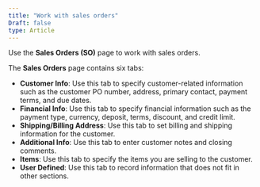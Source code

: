 ```yaml
---
title: "Work with sales orders"
Draft: false
type: Article
---
```



Use the **Sales Orders (SO)** page to work with sales orders.

The **Sales Orders** page contains six tabs:

- **Customer Info**: Use this tab to specify customer-related information such as the customer PO number, address, primary contact, payment terms, and due dates.
- **Financial Info**: Use this tab to specify financial information such as the payment type, currency, deposit, terms, discount, and credit limit.
- **Shipping/Billing Address**: Use this tab to set billing and shipping information for the customer.
- **Additional Info**: Use this tab to enter customer notes and closing comments.
- **Items**: Use this tab to specify the items you are selling to the customer.
- **User Defined**: Use this tab to record information that does not fit in other sections.

